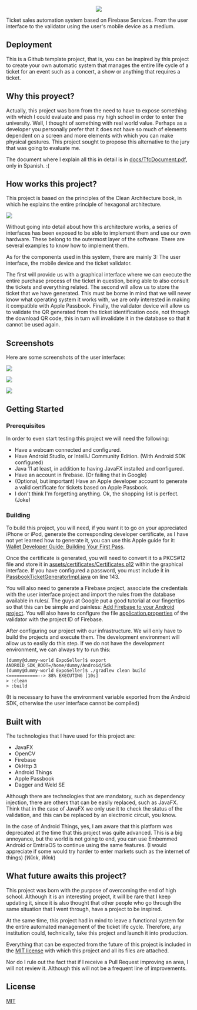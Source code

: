 

<p align="center">
<img src="https://github.com/Neirth/ExpoSeller/blob/main/docs/exposeller_logo.png?raw=true" />
</p>
Ticket sales automation system based on Firebase Services. From the user interface to the validator using the user's mobile device as a medium.

## Deployment

This is a Github template project, that is, you can be inspired by this project to create your own automatic system that manages the entire life cycle of a ticket for an event such as a concert, a show or anything that requires a ticket.

## Why this proyect?

Actually, this project was born from the need to have to expose something with which I could evaluate and pass my high school in order to enter the university. Well, I thought of something with real world value. Perhaps as a developer you personally prefer that it does not have so much of elements dependent on a screen and more elements with which you can make physical gestures. This project sought to propose this alternative to the jury that was going to evaluate me. 

The document where I explain all this in detail is in [docs/TfcDocument.pdf](https://github.com/Neirth/ExpoSeller/blob/main/docs/TfcDocument.pdf), only in Spanish. :(

## How works this project?

This project is based on the principles of the Clean Architecture book, in which he explains the entire principle of hexagonal architecture.

![](https://github.com/Neirth/ExpoSeller/raw/main/docs/screenshots/screenshot_one.png)


Without going into detail about how this architecture works, a series of interfaces has been exposed to be able to implement them and use our own hardware. These belong to the outermost layer of the software. There are several examples to know how to implement them.

As for the components used in this system, there are mainly 3: The user interface, the mobile device and the ticket validator.

The first will provide us with a graphical interface where we can execute the entire purchase process of the ticket in question, being able to also consult the tickets and everything related. The second will allow us to store the ticket that we have generated. This must be borne in mind that we will never know what operating system it works with, we are only interested in making it compatible with Apple Passbook. Finally, the validator device will allow us to validate the QR generated from the ticket identification code, not through the download QR code, this in turn will invalidate it in the database so that it cannot be used again.

## Screenshots
Here are some screenshots of the user interface:

![](https://github.com/Neirth/ExpoSeller/raw/main/docs/screenshots/screenshot_two.png)

![](https://github.com/Neirth/ExpoSeller/raw/main/docs/screenshots/screenshot_three.png)

![](https://github.com/Neirth/ExpoSeller/raw/main/docs/screenshots/screenshot_four.png)

## Getting Started

### Prerequisites
In order to even start testing this project we will need the following:
- Have a webcam connected and configured.
- Have Android Studio, or IntelliJ Community Edition. (With Android SDK configured)
- Java 11 at least, in addition to having JavaFX installed and configured.
- Have an account in firebase. (Or failing that in Google)
- (Optional, but important) Have an Apple developer account to generate a valid certificate for tickets based on Apple Passbook.
- I don't think I'm forgetting anything. Ok, the shopping list is perfect. (Joke)

### Building

To build this project, you will need, if you want it to go on your appreciated iPhone or iPod, generate the corresponding developer certificate, as I have not yet learned how to generate it, you can use this Apple guide for it: [Wallet Developer Guide: Building Your First Pass](https://developer.apple.com/library/archive/documentation/UserExperience/Conceptual/PassKit_PG/YourFirst.html#//apple_ref/doc/uid/TP40012195-CH2-SW27).

Once the certificate is generated, you will need to convert it to a PKCS#12 file and store it in [assets/certificates/Certificates.p12](https://github.com/Neirth/ExpoSeller/blob/main/src/ExpoSellerClient//src/main/assets/certificates/Certificates.p12) within the graphical interface. If you have configured a password, you must include it in [PassbookTicketGeneratorImpl.java](https://github.com/Neirth/ExpoSeller/blob/main/src/ExpoSellerClient/src/main/java/io/neirth/exposeller/client/peripherals/ticketgenerator/PassbookTicketGeneratorImpl.java#L143) on line 143.

You will also need to generate a Firebase project, associate the credentials with the user interface project and import the rules from the database available in rules/. The guys at Google put a good tutorial at our fingertips so that this can be simple and painless: [Add Firebase to your Android project](https://firebase.google.com/docs/android/setup). You will also have to configure the file [application.properties](https://github.com/Neirth/ExpoSeller/blob/main/src/ExpoSellerChecker/src/main/resources/application.properties) of the validator with the project ID of Firebase.

After configuring our project with our infrastructure. We will only have to build the projects and execute them. The development environment will allow us to easily do this step. If we do not have the development environment, we can always try to run this:

    [dummy@dummy-world ExpoSeller]$ export ANDROID_SDK_ROOT=/home/dummy/Android/Sdk
    [dummy@dummy-world ExpoSeller]$ ./gradlew clean build
	<===========--> 88% EXECUTING [10s]
	> :clean
	> :build
  
(It is necessary to have the environment variable exported from the Android SDK, otherwise the user interface cannot be compiled)

## Built with

The technologies that I have used for this project are:  
- JavaFX  
- OpenCV  
- Firebase  
- OkHttp 3  
- Android Things  
- Apple Passbook  
- Dagger and Weld SE  

Although there are technologies that are mandatory, such as dependency injection, there are others that can be easily replaced, such as JavaFX. Think that in the case of JavaFX we only use it to check the status of the validation, and this can be replaced by an electronic circuit, you know.  

In the case of Android Things, yes, I am aware that this platform was deprecated at the time that this project was quite advanced. This is a big annoyance, but the world is not going to end, you can use Embemmed Android or EmtriaOS to continue using the same features. (I would appreciate if some would try harder to enter markets such as the internet of things) (*Wink*, *Wink*)

## What future awaits this project?
This project was born with the purpose of overcoming the end of high school. Although it is an interesting project, it will be rare that I keep updating it, since it is also thought that other people who go through the same situation that I went through, have a project to be inspired.

At the same time, this project had in mind to leave a functional system for the entire automated management of the ticket life cycle. Therefore, any institution could, technically, take this project and launch it into production.

Everything that can be expected from the future of this project is included in the [MIT license](https://choosealicense.com/licenses/mit/)  with which this project and all its files are attached.

Nor do I rule out the fact that if I receive a Pull Request improving an area, I will not review it. Although this will not be a frequent line of improvements.

## License
[MIT](https://choosealicense.com/licenses/mit/)
